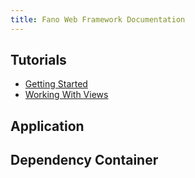 ```yaml
---
title: Fano Web Framework Documentation
---
```


## Tutorials

- [Getting Started](/getting-started)
- [Working With Views](/working-with-views)

## Application


## Dependency Container
